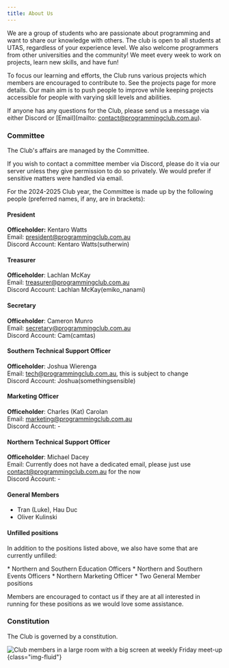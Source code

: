 ```yaml
---
title: About Us
---
```


We are a group of students who are passionate about programming and want to share our knowledge with others. The club is open to all students at UTAS, regardless of your experience level. We also welcome programmers from other universities and the community! We meet every week to work on projects, learn new skills, and have fun!

To focus our learning and efforts, the Club runs various projects which members are encouraged to contribute to. See the projects page for more details. Our main aim is to push people to improve while keeping projects accessible for people with varying skill levels and abilities.

If anyone has any questions for the Club, please send us a message via either Discord or [Email](mailto: contact@programmingclub.com.au).

<!-- TODO: Add photos -->
<!-- TODO: Add office descriptions -->
### Committee
The Club's affairs are managed by the Committee.

If you wish to contact a committee member via Discord, please do it via our server unless they give permission to do so privately. We would prefer if sensitive matters were handled via email.

For the 2024-2025 Club year, the Committee is made up by the following people (preferred names, if any, are in brackets):

#### President
**Officeholder:** Kentaro Watts  
Email: <president@programmingclub.com.au>  
Discord Account:  Kentaro Watts(sutherwin)

#### Treasurer
**Officeholder**: Lachlan McKay  
Email: <treasurer@programmingclub.com.au>  
Discord Account: Lachlan McKay(emiko_nanami)

#### Secretary
**Officeholder**: Cameron Munro  
Email: <secretary@programmingclub.com.au>  
Discord Account: Cam(camtas)

#### Southern Technical Support Officer
**Officeholder**: Joshua Wierenga  
Email: <tech@programmingclub.com.au>, this is subject to change  
Discord Account: Joshua(somethingsensible)

#### Marketing Officer
**Officeholder**: Charles (Kat) Carolan  
Email: <marketing@programmingclub.com.au>  
Discord Account: -

#### Northern Technical Support Officer
**Officeholder**: Michael Dacey  
Email: Currently does not have a dedicated email, please just use <contact@programmingclub.com.au> for the now  
Discord Account: -

#### General Members
* Tran (Luke), Hau Duc
* Oliver Kulinski

#### Unfilled positions
<p class="mb-0">In addition to the positions listed above, we also have some that are currently unfilled:</p>
* Northern and Southern Education Officers
* Northern and Southern Events Officers
* Northern Marketing Officer
* Two General Member positions

Members are encouraged to contact us if they are at all interested in running for these positions as we would love some assistance.

### Constitution
<!-- TODO: Add constitution -->
The Club is governed by a constitution. <!-- You can access it here. -->

![Club members in a large room with a big screen at weekly Friday meet-up](https://programmingclub.com.au/assets/photos/weekly_meetup_cropped.jpg "A weekly meetup at the Sandy Bay Campus"){class="img-fluid"}
